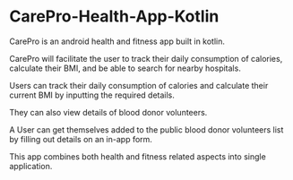 # CarePro-Health-App-Kotlin

CarePro is an android health and fitness app built in kotlin.

CarePro will facilitate the user to track their daily consumption of calories, calculate their BMI, and be able to search for nearby hospitals.

Users can track their daily consumption of calories and calculate their current BMI by inputting the required details.

They can also view details of blood donor volunteers.

A User can get themselves added to the public blood donor volunteers list by filling out details on an in-app form.

This app combines both health and fitness related aspects into single application.
